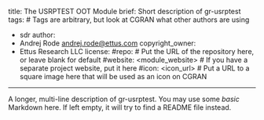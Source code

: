 title: The USRPTEST OOT Module
brief: Short description of gr-usrptest
tags: # Tags are arbitrary, but look at CGRAN what other authors are using
  - sdr
author:
  - Andrej Rode <andrej.rode@ettus.com>
copyright_owner:
  - Ettus Research LLC
license:
#repo: # Put the URL of the repository here, or leave blank for default
#website: <module_website> # If you have a separate project website, put it here
#icon: <icon_url> # Put a URL to a square image here that will be used as an icon on CGRAN
---
A longer, multi-line description of gr-usrptest.
You may use some *basic* Markdown here.
If left empty, it will try to find a README file instead.
